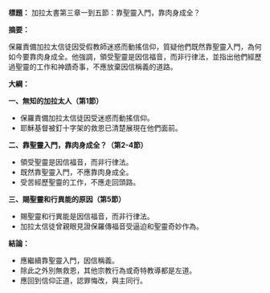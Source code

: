 **標題：** 加拉太書第三章一到五節：靠聖靈入門，靠肉身成全？

**摘要：**

保羅責備加拉太信徒因受假教師迷惑而動搖信仰，質疑他們既然靠聖靈入門，為何如今要靠肉身成全。他強調，領受聖靈是因信福音，而非行律法，並指出他們經歷過聖靈的工作和神蹟奇事，不應放棄因信稱義的道路。

**大綱：**

**一、無知的加拉太人（第1節）**
* 保羅責備加拉太信徒因受迷惑而動搖信仰。
* 耶穌基督被釘十字架的救恩已清楚展現在他們面前。

**二、靠聖靈入門，靠肉身成全？（第2-4節）**
* 領受聖靈是因信福音，而非行律法。
* 既然靠聖靈入門，不應靠肉身成全。
* 受苦經歷聖靈的工作，不應走回頭路。

**三、賜聖靈和行異能的原因（第5節）**
* 賜聖靈和行異能是因信福音，而非行律法。
* 加拉太信徒曾親眼見證保羅傳福音受逼迫和聖靈奇妙作為。

**結論：**

* 應繼續靠聖靈入門，因信稱義。
* 除此之外別無救恩，其他宗教行為或奇特教導都是左道。
* 應回到信仰正道，認罪悔改，與主同行。